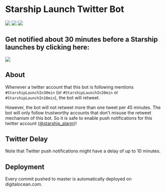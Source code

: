 # Starship Launch Twitter Bot

[![](https://img.shields.io/static/v1?style=social&label=Sponsor&message=%E2%9D%A4&logo=GitHub&color&link=%3Curl%3E)](https://github.com/sponsors/hediet)
[![](https://img.shields.io/static/v1?style=social&label=Donate&message=%E2%9D%A4&logo=Paypal&color&link=%3Curl%3E)](https://www.paypal.com/cgi-bin/webscr?cmd=_s-xclick&hosted_button_id=ZP5F38L4C88UY&source=url)
[![](https://img.shields.io/twitter/follow/hediet_dev.svg?style=social)](https://twitter.com/intent/follow?screen_name=hediet_dev)

## Get notified about 30 minutes before a Starship launches by clicking here:

[![](https://img.shields.io/twitter/follow/starship_alarm.svg?style=social)](https://twitter.com/intent/follow?screen_name=starship_alarm)

## About

Whenever a twitter account that this bot is following mentions
`#StarshipLaunchIn30min` (or `#StarshipLaunchIn20min` or `#StarshipLaunchIn10min`),
the bot will retweet.

However, the bot will not retweet more than one tweet per 45 minutes.
The bot will only follow trustworthy accounts that don't misuse the retweet mechanism of this bot.
So it is safe to enable push notifications for this twitter account ([@starship_alarm](https://twitter.com/intent/follow?screen_name=starship_alarm))!

## Twitter Delay

Note that Twitter push notifications might have a delay of up to 10 minutes.

## Deployment

Every commit pushed to master is automatically deployed on digitalocean.com.
